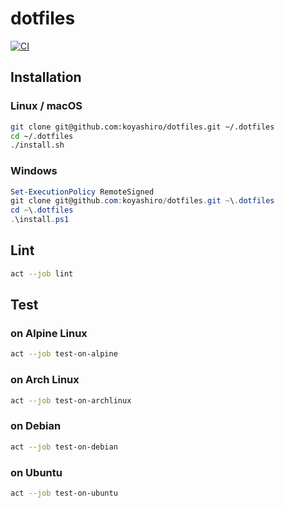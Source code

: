 # dotfiles

[![CI](https://github.com/koyashiro/dotfiles/actions/workflows/ci.yml/badge.svg)](https://github.com/koyashiro/dotfiles/actions/workflows/ci.yml)

## Installation

### Linux / macOS

```sh
git clone git@github.com:koyashiro/dotfiles.git ~/.dotfiles
cd ~/.dotfiles
./install.sh
```

### Windows

```ps1
Set-ExecutionPolicy RemoteSigned
git clone git@github.com:koyashiro/dotfiles.git ~\.dotfiles
cd ~\.dotfiles
.\install.ps1
```

## Lint

```sh
act --job lint
```

## Test

### on Alpine Linux

```sh
act --job test-on-alpine
```

### on Arch Linux

```sh
act --job test-on-archlinux
```

### on Debian

```sh
act --job test-on-debian
```

### on Ubuntu

```sh
act --job test-on-ubuntu
```
